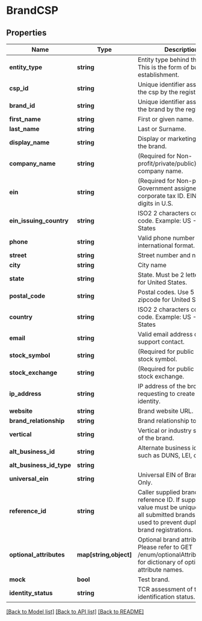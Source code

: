 # BrandCSP

## Properties
Name | Type | Description | Notes
------------ | ------------- | ------------- | -------------
**entity_type** | **string** | Entity type behind the brand. This is the form of business establishment. | 
**csp_id** | **string** | Unique identifier assigned to the csp by the registry. | [optional] 
**brand_id** | **string** | Unique identifier assigned to the brand by the registry. | [optional] 
**first_name** | **string** | First or given name. | [optional] 
**last_name** | **string** | Last or Surname. | [optional] 
**display_name** | **string** | Display or marketing name of the brand. | 
**company_name** | **string** | (Required for Non-profit/private/public) Legal company name. | [optional] 
**ein** | **string** | (Required for Non-profit) Government assigned corporate tax ID. EIN is 9-digits in U.S. | [optional] 
**ein_issuing_country** | **string** | ISO2 2 characters country code. Example: US - United States | [optional] 
**phone** | **string** | Valid phone number in e.164 international format. | 
**street** | **string** | Street number and name. | [optional] 
**city** | **string** | City name | [optional] 
**state** | **string** | State. Must be 2 letters code for United States. | [optional] 
**postal_code** | **string** | Postal codes. Use 5 digit zipcode for United States | [optional] 
**country** | **string** | ISO2 2 characters country code. Example: US - United States | 
**email** | **string** | Valid email address of brand support contact. | 
**stock_symbol** | **string** | (Required for public company) stock symbol. | [optional] 
**stock_exchange** | **string** | (Required for public company) stock exchange. | [optional] 
**ip_address** | **string** | IP address of the browser requesting to create brand identity. | [optional] 
**website** | **string** | Brand website URL. | [optional] 
**brand_relationship** | **string** | Brand relationship to the CSP | 
**vertical** | **string** | Vertical or industry segment of the brand. | 
**alt_business_id** | **string** | Alternate business identifier such as DUNS, LEI, or GIIN | [optional] 
**alt_business_id_type** | **string** |  | [optional] 
**universal_ein** | **string** | Universal EIN of Brand, Read Only. | [optional] 
**reference_id** | **string** | Caller supplied brand reference ID. If supplied, the value must be unique across all submitted brands. Can be used to prevent duplicate brand registrations. | [optional] 
**optional_attributes** | **map[string,object]** | Optional brand attributes. Please refer to GET /enum/optionalAttributeNames for dictionary of optional attribute names. | [optional] 
**mock** | **bool** | Test brand. | 
**identity_status** | **string** | TCR assessment of the brand identification status. | 

[[Back to Model list]](../../README.md#documentation-for-models) [[Back to API list]](../../README.md#documentation-for-api-endpoints) [[Back to README]](../../README.md)

